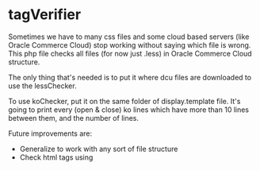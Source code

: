# tagVerifier
Sometimes we have to many css files and some cloud based servers (like Oracle Commerce Cloud) stop working without saying which file is wrong. This php file checks all files (for now just .less) in Oracle Commerce Cloud structure. 

The only thing that's needed is to put it where dcu files are downloaded to use the lessChecker. 

To use koChecker, put it on the same folder of display.template file. It's going to print every (open & close) ko lines which have more than 10 lines between them, and the number of lines.

Future improvements are:
<ul>
<li>Generalize to work with any sort of file structure</li>
<li>Check html tags using</li>
</ul>
